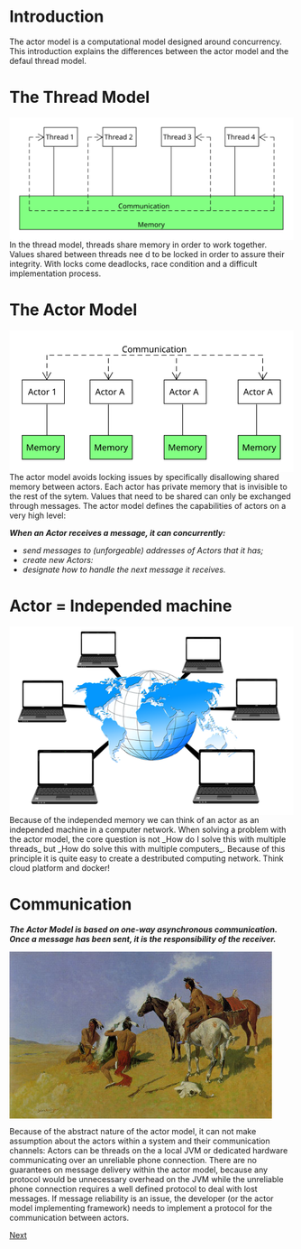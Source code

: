 # Introduction
The actor model is a computational model designed around concurrency. This introduction explains the differences between the actor model and the defaul thread model. 


# The Thread Model
<img align="top" src="https://github.com/sebivenlo/akka-workshop2017/blob/master/resources/threadModel.svg">
In the thread model, threads share memory in order to work together. Values shared between threads nee d to be locked in order to assure their integrity. With locks come deadlocks, race condition and a difficult implementation process.


# The Actor Model
<img align="top" src="https://github.com/sebivenlo/akka-workshop2017/blob/master/resources/actorModel.svg">
The actor model avoids locking issues by specifically disallowing shared memory between actors. Each actor has private memory that is invisible to the rest of the sytem. Values that need to be shared can only be exchanged through messages. The actor model defines the capabilities of actors on a very high level:

___When an Actor receives a message, it can concurrently:___
* _send messages to (unforgeable) addresses of Actors that it has;_
* _create new Actors:_
* _designate how to handle the next message it receives._

# Actor = Independed machine

<img align="top" src="https://github.com/sebivenlo/akka-workshop2017/blob/master/resources/system-1527685_640.png">
Because of the independed memory we can think of an actor as an independed machine in a computer network. When solving a problem with the actor model, the core question is not _How do I solve this with multiple threads_ but _How do solve this with multiple computers_. Because of this principle it is quite easy to create a destributed computing network. Think cloud platform and docker!

# Communication
___The Actor Model is based on one-way asynchronous communication. Once a message has been sent, it is the responsibility of the receiver.___

<img align="top" src="https://github.com/sebivenlo/akka-workshop2017/blob/master/resources/smoke.jpg">

Because of the abstract nature of the actor model, it can not make assumption about the actors within a system and their communication channels: Actors can be threads on the a local JVM or dedicated hardware communicating over an unreliable phone connection. There are no guarantees on message delivery within the actor model, because any protocol would be unnecessary overhead on the JVM while the unreliable phone connection requires a well defined protocol to deal with lost messages. If message reliability is an issue, the developer (or the actor model implementing framework) needs to implement a protocol for the communication between actors.


[Next](showcase.md)
